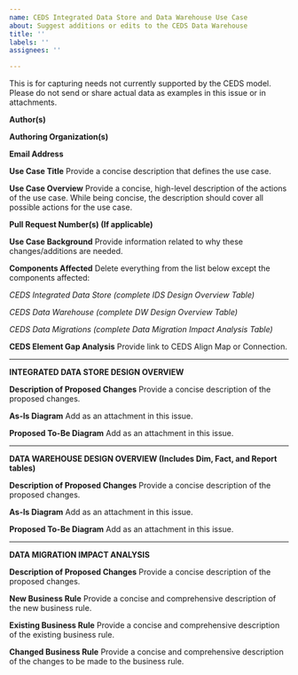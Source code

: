 ```yaml
---
name: CEDS Integrated Data Store and Data Warehouse Use Case
about: Suggest additions or edits to the CEDS Data Warehouse
title: ''
labels: ''
assignees: ''

---
```


This is for capturing needs not currently supported by the CEDS model. Please do not send or share actual data as examples in this issue or in attachments.

**Author(s)**

**Authoring Organization(s)**

**Email Address**

**Use Case Title**
Provide a concise description that defines the use case.

**Use Case Overview**
Provide a concise, high-level description of the actions of the use case. While being concise, the description should cover all possible actions for the use case.

**Pull Request Number(s) (If applicable)**

**Use Case Background**
Provide information related to why these changes/additions are needed.


**Components Affected**
Delete everything from the list below except the components affected:

*CEDS Integrated Data Store (complete IDS Design Overview Table)*

*CEDS Data Warehouse (complete DW Design Overview Table)*

*CEDS Data Migrations (complete Data Migration Impact Analysis Table)*



**CEDS Element Gap Analysis**
Provide link to CEDS Align Map or Connection.

---


**INTEGRATED DATA STORE DESIGN OVERVIEW**


**Description of Proposed Changes**
Provide a concise description of the proposed changes. 

**As-Is Diagram**
Add as an attachment in this issue.

**Proposed To-Be Diagram**
Add as an attachment in this issue.

---


**DATA WAREHOUSE DESIGN OVERVIEW (Includes Dim, Fact, and Report tables)**


**Description of Proposed Changes**
Provide a concise description of the proposed changes.

**As-Is Diagram**
Add as an attachment in this issue.

**Proposed To-Be Diagram**
Add as an attachment in this issue.

---

**DATA MIGRATION IMPACT ANALYSIS**


**Description of Proposed Changes**
Provide a concise description of the proposed changes.

**New Business Rule**
Provide a concise and comprehensive description of the new business rule.

**Existing Business Rule**
Provide a concise and comprehensive description of the existing business rule.

**Changed Business Rule**
Provide a concise and comprehensive description of the changes to be made to the business rule.
